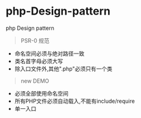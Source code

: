 # php-Design-pattern
php Design pattern
>PSR-0 规范

- 命名空间必须与绝对路径一致
- 类名首字母必须大写
- 除入口文件外,其他".php"必须只有一个类

>new DEMO
- 必须全部使用命名空间
- 所有PHP文件必须自动载入,不能有include/require
- 单一入口